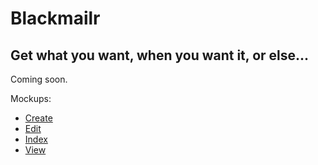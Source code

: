 Blackmailr
==========
Get what you want, when you want it, or else...
----------
Coming soon.

Mockups:
- [Create](http://blackmailr.herokuapp.com/assets/mockups/create.png)
- [Edit](http://blackmailr.herokuapp.com/assets/mockups/edit.png)
- [Index](http://blackmailr.herokuapp.com/assets/mockups/index.png)
- [View](http://blackmailr.herokuapp.com/assets/mockups/view.png)
